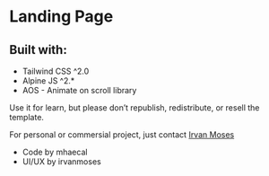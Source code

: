 # Landing Page

## Built with:
- Tailwind CSS ^2.0
- Alpine JS ^2.*
- AOS - Animate on scroll library

Use it for learn, but please don’t republish, redistribute, or resell the template.

For personal or commersial project, just contact [Irvan Moses](https://www.facebook.com/irvan.moses)

- Code by mhaecal
- UI/UX by irvanmoses
